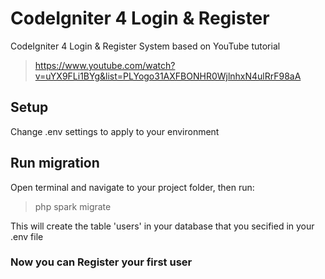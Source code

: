 # CodeIgniter 4 Login & Register
CodeIgniter 4 Login &amp; Register System based on YouTube tutorial 
> https://www.youtube.com/watch?v=uYX9FLi1BYg&list=PLYogo31AXFBONHR0WjlnhxN4ulRrF98aA
## Setup
Change .env settings to apply to your environment

## Run migration
Open terminal and navigate to your project folder, then run:
> php spark migrate 

This will create the table 'users' in your database that you secified in your .env file

### Now you can Register your first user
